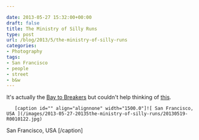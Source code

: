 ```yaml
---

date: 2013-05-27 15:32:00+00:00
draft: false
title: The Ministry of Silly Runs
type: post
url: /blog/2013/5/the-ministry-of-silly-runs
categories:
- Photography
tags:
- San Francisco
- people
- street
- b&w
---
```


It's actually the [Bay to Breakers](http://en.wikipedia.org/wiki/Bay_to_Breakers) but couldn't help thinking of [this](http://www.youtube.com/watch?v=IqhlQfXUk7w).


  
       [caption id="" align="alignnone" width="1500.0"]![ San Francisco, USA ](/images/2013-05-27-20135the-ministry-of-silly-runs/20130519-R0010122.jpg)
 San Francisco, USA [/caption]
